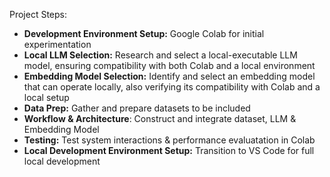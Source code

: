 Project Steps: 
  - **Development Environment Setup:** Google Colab for initial experimentation 
  - **Local LLM Selection:** Research and select a local-executable LLM model, ensuring compatibility with both Colab and a local environment
  - **Embedding Model Selection:** Identify and select an embedding model that can operate locally, also verifying its compatibility with Colab and a local setup
  - **Data Prep:** Gather and prepare datasets to be included
  - **Workflow & Architecture**: Construct and integrate dataset, LLM & Embedding Model
  - **Testing:** Test system interactions & performance evaluatation in Colab
  - **Local Development Environment Setup:** Transition to VS Code for full local development 
    
